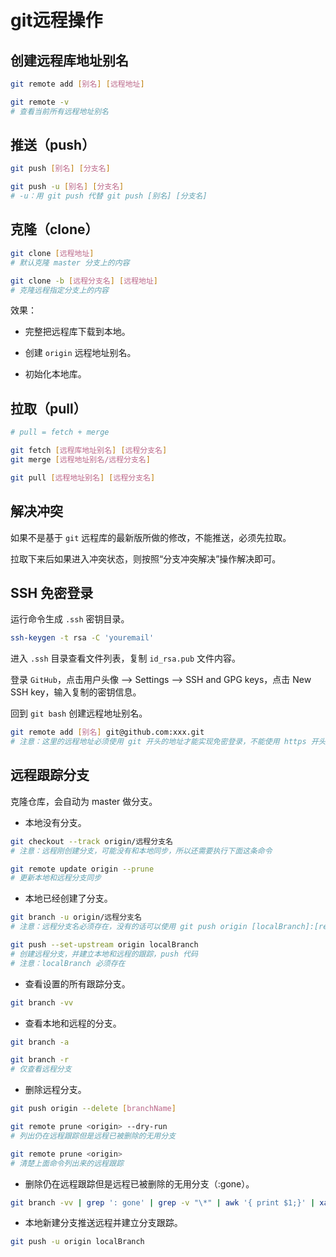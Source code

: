 # git远程操作

## 创建远程库地址别名

```bash
git remote add [别名] [远程地址]

git remote -v
# 查看当前所有远程地址别名
```

## 推送（push）

```bash
git push [别名] [分支名]

git push -u [别名] [分支名]
# -u：用 git push 代替 git push [别名] [分支名]
```

## 克隆（clone）

```bash
git clone [远程地址]
# 默认克隆 master 分支上的内容

git clone -b [远程分支名] [远程地址]
# 克隆远程指定分支上的内容
```

效果：

- 完整把远程库下载到本地。

- 创建 `origin` 远程地址别名。

- 初始化本地库。

## 拉取（pull）

```bash
# pull = fetch + merge

git fetch [远程库地址别名] [远程分支名]
git merge [远程地址别名/远程分支名]

git pull [远程地址别名] [远程分支名]
```

## 解决冲突

如果不是基于 `git` 远程库的最新版所做的修改，不能推送，必须先拉取。

拉取下来后如果进入冲突状态，则按照“分支冲突解决”操作解决即可。

## SSH 免密登录

运行命令生成 `.ssh` 密钥目录。

```bash
ssh-keygen -t rsa -C 'youremail'
```

进入 `.ssh` 目录查看文件列表，复制 `id_rsa.pub` 文件内容。

登录 `GitHub`，点击用户头像 --> Settings --> SSH and GPG keys，点击 New SSH key，输入复制的密钥信息。

回到 `git bash` 创建远程地址别名。

```bash
git remote add [别名] git@github.com:xxx.git
# 注意：这里的远程地址必须使用 git 开头的地址才能实现免密登录，不能使用 https 开头的地址
```

## 远程跟踪分支

克隆仓库，会自动为 master 做分支。

- 本地没有分支。

```bash
git checkout --track origin/远程分支名
# 注意：远程刚创建分支，可能没有和本地同步，所以还需要执行下面这条命令

git remote update origin --prune
# 更新本地和远程分支同步
```

- 本地已经创建了分支。

```bash
git branch -u origin/远程分支名
# 注意：远程分支名必须存在，没有的话可以使用 git push origin [localBranch]:[remoteBranch] 命令创建远程分支

git push --set-upstream origin localBranch
# 创建远程分支，并建立本地和远程的跟踪，push 代码
# 注意：localBranch 必须存在
```

- 查看设置的所有跟踪分支。

```bash
git branch -vv
```

- 查看本地和远程的分支。

```bash
git branch -a

git branch -r
# 仅查看远程分支
```

- 删除远程分支。

```bash
git push origin --delete [branchName]

git remote prune <origin> --dry-run
# 列出仍在远程跟踪但是远程已被删除的无用分支

git remote prune <origin>
# 清楚上面命令列出来的远程跟踪
```

- 删除仍在远程跟踪但是远程已被删除的无用分支（:gone）。

```bash
git branch -vv | grep ': gone' | grep -v "\*" | awk '{ print $1;}' | xargs -r  git branch -D
```

- 本地新建分支推送远程并建立分支跟踪。

```bash
git push -u origin localBranch
```
